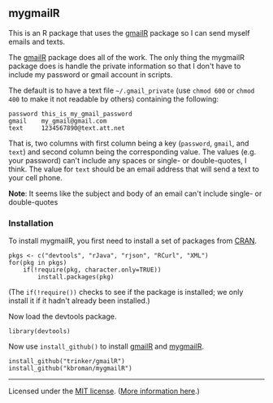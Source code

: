 ## mygmailR

This is an R package that uses the
[gmailR](https://github.com/trinker/gmailR/) package so I can send
myself emails and texts.

The [gmailR](https://github.com/trinker/gmailR/) package does all of
the work. The only thing the mygmailR package does is handle the
private information so that I don't have to include my password or
gmail account in scripts.

The default is to have a text file `~/.gmail_private` (use `chmod 600`
or `chmod 400` to make it not readable by others) containing the following:

```
password this_is_my_gmail_password
gmail    my_gmail@gmail.com
text     1234567890@text.att.net
```

That is, two columns with first column being a key (`password`,
`gmail`, and `text`) and second column being the corresponding value. 
The values (e.g. your password) can't include any spaces or
single- or double-quotes, I think. The value for `text` should be an email
address that will send a text to your cell phone.

**Note**: It seems like the subject and body of an email can't include
single- or double-quotes

### Installation

To install mygmailR, you first need to install a set of packages from
[CRAN](http://cran.r-project.org).

    pkgs <- c("devtools", "rJava", "rjson", "RCurl", "XML")
    for(pkg in pkgs)
        if(!require(pkg, character.only=TRUE))
            install.packages(pkg)

(The `if(!require())` checks to see if the package is installed; we
only install it if it hadn't already been installed.)

Now load the devtools package.

    library(devtools)

Now use `install_github()` to install
[gmailR](https://github.com/trinker/gmailR) and
[mygmailR](https://github.com/kbroman/mygmailR).

    install_github("trinker/gmailR")
    install_github("kbroman/mygmailR")




---

Licensed under the [MIT license](LICENSE). ([More information here](http://en.wikipedia.org/wiki/MIT_License).)
